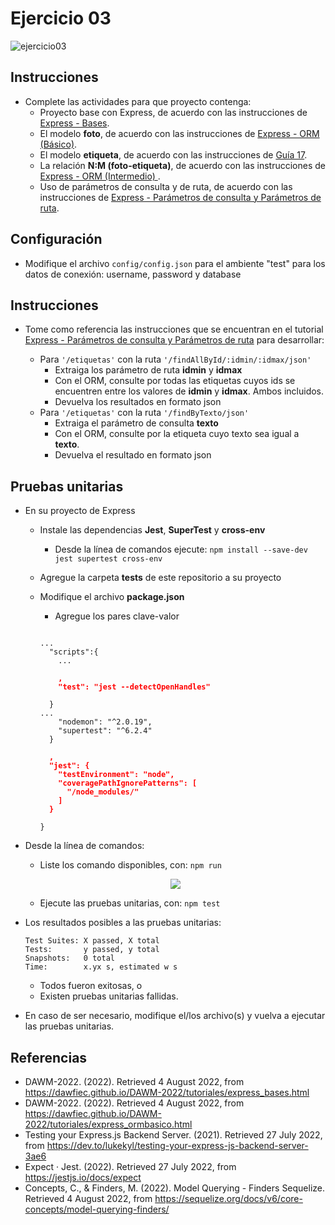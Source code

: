 # Ejercicio 03

![ejercicio03](imagenes/ejercicio03.png)

## Instrucciones

* Complete las actividades para que proyecto contenga:
  + Proyecto base con Express, de acuerdo con las instrucciones de [Express - Bases](https://dawmfiec.github.io/DAWM/tutoriales/express_bases.html).
  + El modelo **foto**, de acuerdo con las instrucciones de [Express - ORM (Básico)](https://dawmfiec.github.io/DAWM/tutoriales/express_ormbasico.html).
  + El modelo **etiqueta**, de acuerdo con las instrucciones de [Guía 17](https://dawmfiec.github.io/DAWM/guias/2022/guia17).
  + La relación **N:M (foto-etiqueta)**, de acuerdo con las instrucciones de [Express - ORM (Intermedio)
](https://dawmfiec.github.io/DAWM/tutoriales/express_ormintermedio.html).
  + Uso de parámetros de consulta y de ruta, de acuerdo con las instrucciones de [Express - Parámetros de consulta y Parámetros de ruta](https://dawmfiec.github.io/DAWM/tutoriales/express_pcpr.html).

## Configuración

* Modifique el archivo `config/config.json` para el ambiente "test" para los datos de conexión: username, password y database

## Instrucciones

* Tome como referencia las instrucciones que se encuentran en el tutorial [Express - Parámetros de consulta y Parámetros de ruta](https://dawmfiec.github.io/DAWM/tutoriales/express_pcpr.html) para desarrollar:

  + Para `'/etiquetas'` con la ruta `'/findAllById/:idmin/:idmax/json'` 
    - Extraiga los parámetro de ruta **idmin** y **idmax**
    - Con el ORM, consulte por todas las etiquetas cuyos ids se encuentren entre los valores de **idmin** y **idmax**. Ambos incluidos.
    - Devuelva los resultados en formato json
  + Para `'/etiquetas'` con la ruta `'/findByTexto/json'` 
    - Extraiga el parámetro de consulta **texto**
    - Con el ORM, consulte por la etiqueta cuyo texto sea igual a **texto**.
    - Devuelva el resultado en formato json

## Pruebas unitarias

* En su proyecto de Express 
  + Instale las dependencias **Jest**, **SuperTest** y **cross-env**
    - Desde la línea de comandos ejecute: `npm install --save-dev jest supertest cross-env`
  + Agregue la carpeta **tests** de este repositorio a su proyecto 
  + Modifique el archivo **package.json**
    - Agregue los pares clave-valor

    <pre><code>
    ...
      "scripts":{
        ...
        <b style="color:red">
        ,
        "test": "jest --detectOpenHandles"
        </b>
      }
    ...
        "nodemon": "^2.0.19",
        "supertest": "^6.2.4"
      }
      <b style="color:red">
      ,
      "jest": {
        "testEnvironment": "node",
        "coveragePathIgnorePatterns": [
          "/node_modules/"
        ]
      }
      </b>
    }
    </code></pre> 

* Desde la línea de comandos:
  + Liste los comando disponibles, con: `npm run`

  <p align="center">
    <img src="imagenes/scripts.png">
  </p>
  
  + Ejecute las pruebas unitarias, con: `npm test`

* Los resultados posibles a las pruebas unitarias:
  
  ```
  Test Suites: X passed, X total
  Tests:       y passed, y total
  Snapshots:   0 total
  Time:        x.yx s, estimated w s
  ```

  + Todos fueron exitosas, o
  + Existen pruebas unitarias fallidas.
* En caso de ser necesario, modifique el/los archivo(s) y vuelva a ejecutar las pruebas unitarias.

## Referencias 

* DAWM-2022. (2022). Retrieved 4 August 2022, from https://dawfiec.github.io/DAWM-2022/tutoriales/express_bases.html
* DAWM-2022. (2022). Retrieved 4 August 2022, from https://dawfiec.github.io/DAWM-2022/tutoriales/express_ormbasico.html
* Testing your Express.js Backend Server. (2021). Retrieved 27 July 2022, from https://dev.to/lukekyl/testing-your-express-js-backend-server-3ae6
* Expect · Jest. (2022). Retrieved 27 July 2022, from https://jestjs.io/docs/expect
* Concepts, C., & Finders, M. (2022). Model Querying - Finders Sequelize. Retrieved 4 August 2022, from https://sequelize.org/docs/v6/core-concepts/model-querying-finders/
